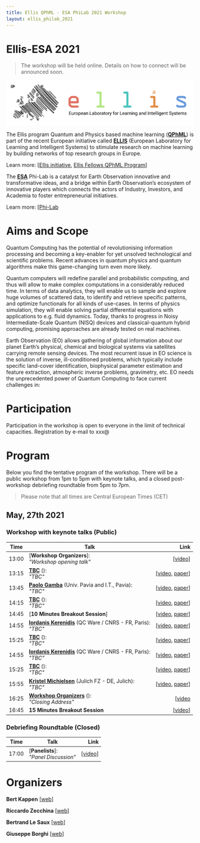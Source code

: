 ```yaml
---
title: Ellis QPhML - ESA PhiLab 2021 Workshop
layout: ellis_philab_2021
---
```


# Ellis-ESA 2021

> The workshop will be held online. Details on how to connect will be announced soon.

[![Ellis Logo](assets/images/ellis-logo-transparent-1.png)](https://ellis.eu/)

The Ellis program Quantum and Physics based machine learning ([**QPhML**](https://ellisqphml.github.io/)) is part of the recent European initiative called [**ELLIS**](https://ellis.eu/) (European Laboratory for Learning and Intelligent Systems) to stimulate research on machine learning by building networks of top research groups in Europe.

Learn more: [[Ellis initiative](https://ellis.eu/), [Ellis Fellows QPhML Program](https://ellisqphml.github.io/)]

The [**ESA**](http://www.esa.int/) Phi-Lab is a catalyst for Earth Observation innovative and transformative ideas, and a bridge within Earth Observation’s ecosystem of innovative players which connects the actors of Industry, Investors, and Academia to foster entrepreneurial initiatives.

Learn more: [[Phi-Lab](https://philab.phi.esa.int/)

# Aims and Scope

Quantum Computing has the potential of revolutionising information processing and becoming a key-enabler for yet unsolved technological and scientific problems. Recent advances in quantum physics and quantum algorithms make this game-changing turn even more likely.

Quantum computers will redefine parallel and probabilistic computing, and thus will allow to make complex computations in a considerably reduced time. In terms of data analytics, they will enable us to sample and explore huge volumes of scattered data, to identify and retrieve specific patterns, and optimize functionals for all kinds of use-cases. In terms of physics simulation, they will enable solving partial differential equations with applications to e.g. fluid dynamics. Today, thanks to progress in Noisy Intermediate-Scale Quantum (NISQ) devices and classical-quantum hybrid computing, promising approaches are already tested on real machines.

Earth Observation (EO) allows gathering of global information about our planet Earth’s physical, chemical and biological systems via satellites carrying remote sensing devices. The most recurrent issue in EO science is the solution of inverse, ill-conditioned problems, which typically include specific land-cover identification, biophysical parameter estimation and feature extraction, atmospheric inverse problems, gravimetry, etc. EO needs the unprecedented power of Quantum Computing to face current challenges in:

# Participation

Participation in the workshop is open to everyone in the limit of technical capacities. Registration by e-mail to xxx@

# Program

Below you find the tentative program of the workshop. There will be a public workshop from 1pm to 5pm with keynote talks, and a closed post-workshop debriefing roundtable from 5pm to 7pm.
> Please note that all times are Central European Times (CET)

## May, 27th 2021

### Workshop with keynote talks (Public)

| Time          | Talk      | Link     |
| ------------- | --------- | --------:|
| 13:00 | [**Workshop Organizers**]: <br> _"Workshop opening talk"_     |   [[video]()] |
| 13:15 | [**TBC**]() (): <br> _"TBC"_ | [[video](), [paper]()] |
| 13:45 | [**Paolo Gamba**](http://tlclab.unipv.it/index.php/people/the-team/23-people/71-paolo-gamba) (Univ. Pavia and I.T., Pavia): <br> _"TBC"_     |   [[video](), [paper]()] |
| 14:15 | [**TBC**]() (): <br> _"TBC"_      |   [[video](), [paper]()] |
| 14:45 | [**10 Minutes Breakout Session**]  |   [[video](), [paper]()] |
| 14:55 | [**Iordanis Kerenidis**](https://www.irif.fr/~jkeren/jkeren/Iordanis_Kerenidis.html) (QC Ware / CNRS - FR, Paris): <br> _"TBC"_      |   [[video](), [paper]()] |
| 15:25 | [**TBC**]() (): <br> _"TBC"_      |   [[video](), [paper]()] |
| 14:55 | [**Iordanis Kerenidis**](https://www.irif.fr/~jkeren/jkeren/Iordanis_Kerenidis.html) (QC Ware / CNRS - FR, Paris): <br> _"TBC"_      |   [[video](), [paper]()] |
| 15:25 | [**TBC**]() (): <br> _"TBC"_      |   [[video](), [paper]()] |
| 15:55 | [**Kristel Michielsen**](https://www.fz-juelich.de/SharedDocs/Personen/IAS/JSC/EN/staff/michielsen_k.html) (Julich FZ - DE, Julich): <br> _"TBC"_      |   [[video](), [paper]()] |
| 16:25 | [**Workshop Organizers**]() (): <br> _"Closing Address"_      |   [[video]() |
| 16:45 | **15 Minutes Breakout Session** | [[video]()] |

### Debriefing Roundtable (Closed)

| Time          | Talk      | Link     |
| ------------- | --------- | --------:|
| 17:00 | [**Panelists**]: <br> _"Panel Discussion"_     |   [[video]()] |


# Organizers

**Bert Kappen** [[web](http://www.snn.ru.nl/~bertk/)]

**Riccardo Zecchina** [[web](https://sites.google.com/view/riccardozecchina/home)]

**Bertrand Le Saux** [[web](https://blesaux.github.io/)]

**Giuseppe Borghi** [[web](https://philab.phi.esa.int/)]
